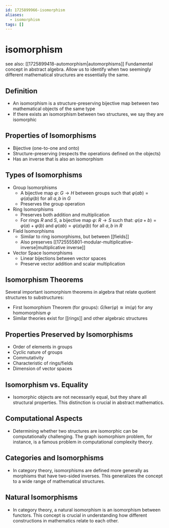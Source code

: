 ```yaml
---
id: 1725899966-isomorphism
aliases:
  - isomorphism
tags: []
---
```


# isomorphism
see also: [[1725899418-automorphism|automorphisms]]
Fundamental concept in abstract algebra. Allow us to identify when two seemingly different mathematical structures are essentially the same.

## Definition
- An isomorphism is a structure-preserving bijective map between two mathematical objects of the same type
- If there exists an isomorphism between two structures, we say they are isomorphic

## Properties of Isomorphisms
- Bijective (one-to-one and onto)
- Structure-preserving (respects the operations defined on the objects)
- Has an inverse that is also an isomorphism

## Types of Isomorphisms
- Group Isomorphisms
    - A bijective map $\varphi$: $G \rightarrow H$ between groups such that $\varphi(ab)=\varphi(a)\varphi(b)$ for all $a,b$ in $G$
    - Preserves the group operation
- Ring Isomorphisms
    - Preserves both addition and multiplication
    - For rings $R$ and $S$, a bijective map $\varphi$: $R \rightarrow S$ such that: $\varphi(a+b)=\varphi(a)+\varphi(b)$ and $\varphi(ab)=\varphi(a)\varphi(b)$ for all $a,b$ in $R$
- Field Isomorphisms
    - Similar to ring isomorphisms, but between [[fields]]
    - Also preserves [[1725555801-modular-multiplicative-inverse|multiplicative inverse]]
- Vector Space Isomorphisms
    - Linear bijections between vector spaces
    - Preserve vector addition and scalar multiplication

## Isomorphism Theorems
Several important isomorphism theorems in algebra that relate quotient structures to substructures:
- First Isomorphism Theorem (for groups): $G/\text{ker}(\varphi)\cong\text{im}(\varphi)$ for any homomorphism $\varphi$
- Similar theories exist for [[rings]] and other algebraic structures

## Properties Preserved by Isomorphisms
- Order of elements in groups
- Cyclic nature of groups
- Commutativity
- Characteristic of rings/fields
- Dimension of vector spaces

## Isomorphism vs. Equality
- Isomorphic objects are not necessarily equal, but they share all structural properties. This distinction is crucial in abstract mathematics.

## Computational Aspects
- Determining whether two structures are isomorphic can be computationally challenging. The graph isomorphism problem, for instance, is a famous problem in computational complexity theory.

## Categories and Isomorphisms
- In category theory, isomorphisms are defined more generally as morphisms that have two-sided inverses. This generalizes the concept to a wide range of mathematical structures.

## Natural Isomorphisms
- In category theory, a natural isomorphism is an isomorphism between functors. This concept is crucial in understanding how different constructions in mathematics relate to each other.
